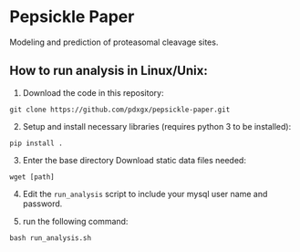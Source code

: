 # Pepsickle Paper
Modeling and prediction of proteasomal cleavage sites.

## How to run analysis in Linux/Unix:
1. Download the code in this repository:

`git clone https://github.com/pdxgx/pepsickle-paper.git`

2. Setup and install necessary libraries (requires python 3 to be installed):

`pip install .`

3. Enter the base directory Download static data files needed:

`wget [path]`

4. Edit the `run_analysis` script to include your mysql user name and password.

5. run the following command:

`bash run_analysis.sh`
